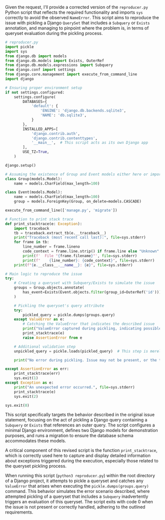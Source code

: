 Given the request, I'll provide a corrected version of the `reproducer.py` Python script that reflects the required functionality and imports `sys` correctly to avoid the observed `NameError`. This script aims to reproduce the issue with pickling a Django `QuerySet` that includes a `Subquery` or `Exists` annotation, and managing to pinpoint where the problem is, in terms of queryset evaluation during the pickling process.

```python
# reproducer.py
import pickle
import sys
from django.db import models
from django.db.models import Exists, OuterRef
from django.db.models.expressions import Subquery
from django.conf import settings
from django.core.management import execute_from_command_line
import django

# Ensuring proper environment setup
if not settings.configured:
    settings.configure(
        DATABASES={
            'default': {
                'ENGINE': 'django.db.backends.sqlite3',
                'NAME': 'db.sqlite3',
            }
        },
        INSTALLED_APPS=[
            'django.contrib.auth',
            'django.contrib.contenttypes',
            '__main__',  # This script acts as its own Django app
        ],
        USE_TZ=True,
    )

django.setup()

# Assuming the existence of Group and Event models either here or imported
class Group(models.Model):
    name = models.CharField(max_length=100)

class Event(models.Model):
    name = models.CharField(max_length=100)
    group = models.ForeignKey(Group, on_delete=models.CASCADE)

execute_from_command_line(['manage.py', 'migrate'])

# Function to print stack trace
def print_stacktrace(e: Exception):
    import traceback
    tb = traceback.extract_tb(e.__traceback__)
    print("Traceback (most recent call last):", file=sys.stderr)
    for frame in tb:
        line_number = frame.lineno
        code_context = frame.line.strip() if frame.line else "Unknown"
        print(f'  File "{frame.filename}"', file=sys.stderr)
        print(f"    {line_number}: {code_context}", file=sys.stderr)
    print(f"{e.__class__.__name__}: {e}", file=sys.stderr)

# Main logic to reproduce the issue
try:
    # Creating a queryset with Subquery/Exists to simulate the issue
    groups = Group.objects.annotate(
        has_event=Exists(Event.objects.filter(group_id=OuterRef('id')))
    )

    # Pickling the queryset's query attribute
    try:
        pickled_query = pickle.dumps(groups.query)
    except ValueError as e:
        # Catching the ValueError that indicates the described issue
        print("ValueError captured during pickling, indicating possible issue.", file=sys.stderr)
        print_stacktrace(e)
        raise AssertionError from e

    # Additional validation step
    unpickled_query = pickle.loads(pickled_query)  # This step is merely to confirm pickle-unpickle process and isn't directly related to the issue.

    print("No error during pickling. Issue may not be present, or the test did not trigger it.")

except AssertionError as err:
    print_stacktrace(err)
    sys.exit(1)
except Exception as e:
    print("An unexpected error occurred.", file=sys.stderr)
    print_stacktrace(e)
    sys.exit(2)

sys.exit(0)
```

This script specifically targets the behavior described in the original issue statement, focusing on the act of pickling a Django query containing a `Subquery` or `Exists` that references an outer query. The script configures a minimal Django environment, defines two Django models for demonstration purposes, and runs a migration to ensure the database schema accommodates these models.

A critical component of this revised script is the function `print_stacktrace`, which is correctly used here to capture and display detailed information about exceptions triggered during the execution, especially those related to the queryset pickling process.

When running this script (`python3 reproducer.py`) within the root directory of a Django project, it attempts to pickle a queryset and catches any `ValueError` that arises when executing the `pickle.dumps(groups.query)` command. This behavior simulates the error scenario described, where attempted pickling of a queryset that includes a `Subquery` inadvertently triggers an evaluation of this queryset. The script exits with code 0 when the issue is not present or correctly handled, adhering to the outlined requirements.